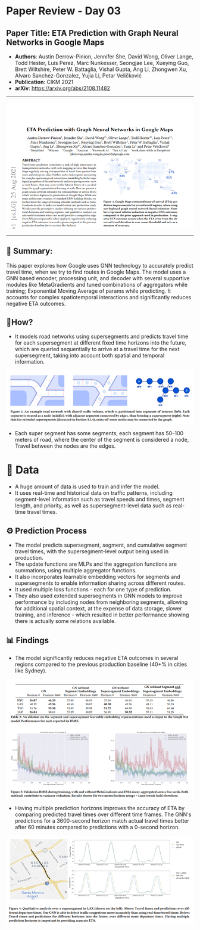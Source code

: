 # Paper Review - Day 03

## **Paper Title**: ETA Prediction with Graph Neural Networks in Google Maps
- **Authors**: Austin Derrow-Pinion, Jennifer She, David Wong, Oliver Lange, Todd Hester, Luis Perez, Marc Nunkesser, Seongjae Lee, Xueying Guo, Brett Wiltshire, Peter W. Battaglia, Vishal Gupta, Ang Li, Zhongwen Xu, Alvaro Sanchez-Gonzalez, Yujia Li, Petar Veličković
- **Publication**: CIKM 2021
- **arXiv**: https://arxiv.org/abs/2108.11482

---
![](.\figs\Day04\1.png)

---

## 🧾 Summary: 
This paper explores how Google uses GNN technology to accurately predict travel time, when we try to find routes in Google Maps. The model uses a GNN based encoder, processing unit, and decoder with several supportive modules like MetaGradients and tuned combinations of aggregators while training; Exponential Moving Average of params while predicting. It accounts for complex spatiotemporal interactions and significantly reduces negative ETA outcomes. 

## 🚀How?
- It models road networks using supersegments and predicts travel time for each supersegment at different fixed time horizons into the future, which are queried sequentially to arrive at a travel time for the next supersegment, taking into account both spatial and temporal information. 

![](figs\Day04\2.png)

- Each super segment has some segments, each segment has 50–100 meters of road, where the center of the segment is considered a node, Travel between the nodes are the edges.

# 📂 Data
- A huge amount of data is used to train and infer the model. 
- It uses real-time and historical data on traffic patterns, including segment-level information such as travel speeds and times, segment length, and priority, as well as supersegment-level data such as real-time travel times. 

## ⚙️ Prediction Process
- The model predicts supersegment, segment, and cumulative segment travel times, with the supersegment-level output being used in production. 
- The update functions are MLPs and the aggregation functions are summations, using multiple aggregator functions. 
- It also incorporates learnable embedding vectors for segments and supersegments to enable information sharing across different routes. 
- It used multiple loss functions - each for one type of prediction. 
- They also used extended supersegments in GNN models to improve performance by including nodes from neighboring segments, allowing for additional spatial context, at the expense of data storage, slower training, and inference - which resulted in better performance showing there is actually some relations available.

## 📊 Findings
- The model significantly reduces negative ETA outcomes in several regions compared to the previous production baseline (40+% in cities like Sydney).

![](figs\Day04\3.png)

- Having multiple prediction horizons improves the accuracy of ETA by comparing predicted travel times over different time frames. The GNN's predictions for a 3600-second horizon match actual travel times better after 60 minutes compared to predictions with a 0-second horizon.

![](figs\Day04\4.png)


